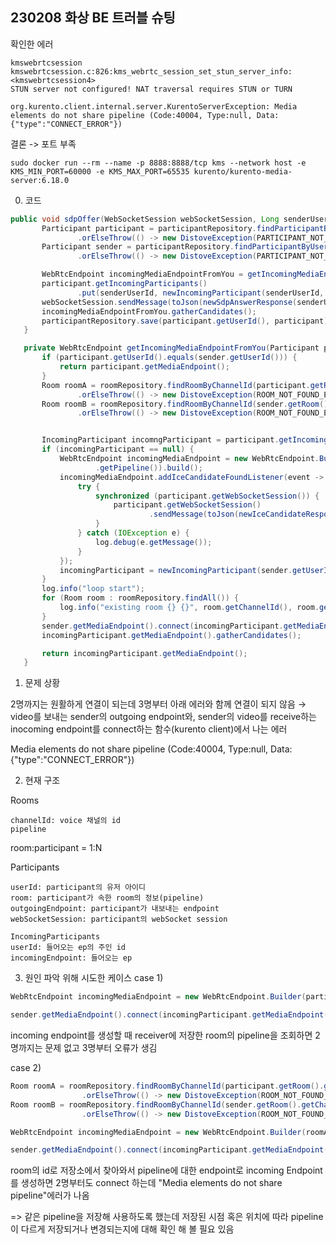 ## 230208 화상 BE 트러블 슈팅

확인한 에러

```shell
kmswebrtcsession kmswebrtcsession.c:826:kms_webrtc_session_set_stun_server_info:<kmswebrtcsession4>
STUN server not configured! NAT traversal requires STUN or TURN
```

```shell
org.kurento.client.internal.server.KurentoServerException: Media elements do not share pipeline (Code:40004, Type:null, Data: {"type":"CONNECT_ERROR"})
```

결론 -> 포트 부족

```shell
sudo docker run --rm --name -p 8888:8888/tcp kms --network host -e KMS_MIN_PORT=60000 -e KMS_MAX_PORT=65535 kurento/kurento-media-server:6.18.0
```

0. 코드

```java
public void sdpOffer(WebSocketSession webSocketSession, Long senderUserId, String sdpOffer) throws IOException {
       Participant participant = participantRepository.findParticipantByWebSocketSession(webSocketSession)
               .orElseThrow(() -> new DistoveException(PARTICIPANT_NOT_FOUND_ERROR));
       Participant sender = participantRepository.findParticipantByUserId(senderUserId)
               .orElseThrow(() -> new DistoveException(PARTICIPANT_NOT_FOUND_ERROR));

       WebRtcEndpoint incomingMediaEndpointFromYou = getIncomingMediaEndpointFromYou(participant, sender);
       participant.getIncomingParticipants()
               .put(senderUserId, newIncomingParticipant(senderUserId, incomingMediaEndpointFromYou));
       webSocketSession.sendMessage(toJson(newSdpAnswerResponse(senderUserId, incomingMediaEndpointFromYou.processOffer(sdpOffer))));
       incomingMediaEndpointFromYou.gatherCandidates();
       participantRepository.save(participant.getUserId(), participant);
   }

   private WebRtcEndpoint getIncomingMediaEndpointFromYou(Participant participant, Participant sender) {
       if (participant.getUserId().equals(sender.getUserId())) {
           return participant.getMediaEndpoint();
       }
       Room roomA = roomRepository.findRoomByChannelId(participant.getRoom().getChannelId())
               .orElseThrow(() -> new DistoveException(ROOM_NOT_FOUND_ERROR));
       Room roomB = roomRepository.findRoomByChannelId(sender.getRoom().getChannelId())
               .orElseThrow(() -> new DistoveException(ROOM_NOT_FOUND_ERROR));


       IncomingParticipant incomngParticipant = participant.getIncomingParticipants().get(sender.getUserId());
       if (incomingParticipant == null) {
           WebRtcEndpoint incomingMediaEndpoint = new WebRtcEndpoint.Builder(participant.getRoom()
                   .getPipeline()).build();
           incomingMediaEndpoint.addIceCandidateFoundListener(event -> {
               try {
                   synchronized (participant.getWebSocketSession()) {
                       participant.getWebSocketSession()
                               .sendMessage(toJson(newIceCandidateResponse(sender.getUserId(), event.getCandidate())));
                   }
               } catch (IOException e) {
                   log.debug(e.getMessage());
               }
           });
           incomingParticipant = newIncomingParticipant(sender.getUserId(), incomingMediaEndpoint);
       }
       log.info("loop start");
       for (Room room : roomRepository.findAll()) {
           log.info("existing room {} {}", room.getChannelId(), room.getPipeline());
       }
       sender.getMediaEndpoint().connect(incomingParticipant.getMediaEndpoint());
       incomingParticipant.getMediaEndpoint().gatherCandidates();

       return incomingParticipant.getMediaEndpoint();
   }
```

1. 문제 상황

2명까지는 원활하게 연결이 되는데 3명부터 아래 에러와 함께 연결이 되지 않음
→ video를 보내는 sender의 outgoing endpoint와, sender의 video를 receive하는 inocoming endpoint를 connect하는 함수(kurento client)에서 나는 에러

Media elements do not share pipeline (Code:40004, Type:null, Data: {"type":"CONNECT_ERROR"})

2. 현재 구조

Rooms

```
channelId: voice 채널의 id
pipeline
```

room:participant = 1:N

Participants

```
userId: participant의 유저 아이디
room: participant가 속한 room의 정보(pipeline)
outgoingEndpoint: participant가 내보내는 endpoint
webSocketSession: participant의 webSocket session

IncomingParticipants
userId: 들어오는 ep의 주인 id
incomingEndpoint: 들어오는 ep
```

3. 원인 파악 위해 시도한 케이스
   case 1)

```java
WebRtcEndpoint incomingMediaEndpoint = new WebRtcEndpoint.Builder(participant.getRoom().getPipeline()).build();

sender.getMediaEndpoint().connect(incomingParticipant.getMediaEndpoint());
```

incoming endpoint를 생성할 때 receiver에 저장한 room의 pipeline을 조회하면 2명까지는 문제 없고 3명부터 오류가 생김

case 2)

```java
Room roomA = roomRepository.findRoomByChannelId(participant.getRoom().getChannelId())
                .orElseThrow(() -> new DistoveException(ROOM_NOT_FOUND_ERROR));
Room roomB = roomRepository.findRoomByChannelId(sender.getRoom().getChannelId())
                .orElseThrow(() -> new DistoveException(ROOM_NOT_FOUND_ERROR));

WebRtcEndpoint incomingMediaEndpoint = new WebRtcEndpoint.Builder(roomA.getPipeline()).build();

sender.getMediaEndpoint().connect(incomingParticipant.getMediaEndpoint());
```

room의 id로 저장소에서 찾아와서 pipeline에 대한 endpoint로 incoming Endpoint를 생성하면 2명부터도 connect 하는데 "Media elements do not share pipeline"에러가 나옴

=> 같은 pipeline을 저장해 사용하도록 했는데 저장된 시점 혹은 위치에 따라 pipeline이 다르게 저장되거나 변경되는지에 대해 확인 해 볼 필요 있음
